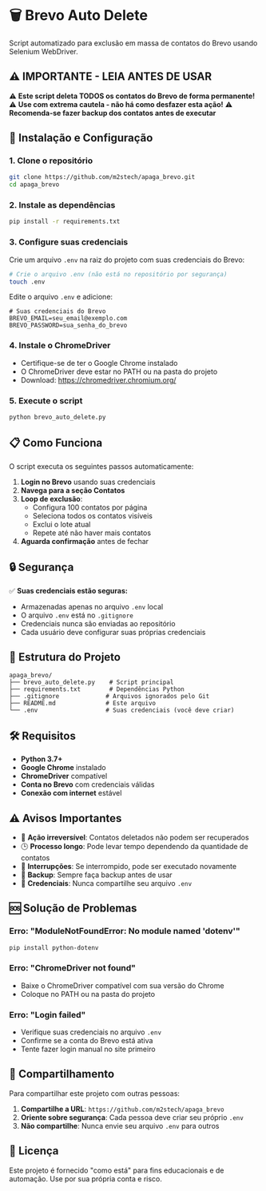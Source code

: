 # 🗑️ Brevo Auto Delete

Script automatizado para exclusão em massa de contatos do Brevo usando Selenium WebDriver.

## ⚠️ **IMPORTANTE - LEIA ANTES DE USAR**

⚠️ **Este script deleta TODOS os contatos do Brevo de forma permanente!**
⚠️ **Use com extrema cautela - não há como desfazer esta ação!**
⚠️ **Recomenda-se fazer backup dos contatos antes de executar**

## 🚀 Instalação e Configuração

### 1. **Clone o repositório**
```bash
git clone https://github.com/m2stech/apaga_brevo.git
cd apaga_brevo
```

### 2. **Instale as dependências**
```bash
pip install -r requirements.txt
```

### 3. **Configure suas credenciais**
Crie um arquivo `.env` na raiz do projeto com suas credenciais do Brevo:

```bash
# Crie o arquivo .env (não está no repositório por segurança)
touch .env
```

Edite o arquivo `.env` e adicione:
```env
# Suas credenciais do Brevo
BREVO_EMAIL=seu_email@exemplo.com
BREVO_PASSWORD=sua_senha_do_brevo
```

### 4. **Instale o ChromeDriver**
- Certifique-se de ter o Google Chrome instalado
- O ChromeDriver deve estar no PATH ou na pasta do projeto
- Download: https://chromedriver.chromium.org/

### 5. **Execute o script**
```bash
python brevo_auto_delete.py
```

## 📋 Como Funciona

O script executa os seguintes passos automaticamente:

1. **Login no Brevo** usando suas credenciais
2. **Navega para a seção Contatos**
3. **Loop de exclusão**:
   - Configura 100 contatos por página
   - Seleciona todos os contatos visíveis
   - Exclui o lote atual
   - Repete até não haver mais contatos
4. **Aguarda confirmação** antes de fechar

## 🔒 Segurança

✅ **Suas credenciais estão seguras:**
- Armazenadas apenas no arquivo `.env` local
- O arquivo `.env` está no `.gitignore`
- Credenciais nunca são enviadas ao repositório
- Cada usuário deve configurar suas próprias credenciais

## 📁 Estrutura do Projeto

```
apaga_brevo/
├── brevo_auto_delete.py    # Script principal
├── requirements.txt        # Dependências Python
├── .gitignore             # Arquivos ignorados pelo Git
├── README.md              # Este arquivo
└── .env                   # Suas credenciais (você deve criar)
```

## 🛠️ Requisitos

- **Python 3.7+**
- **Google Chrome** instalado
- **ChromeDriver** compatível
- **Conta no Brevo** com credenciais válidas
- **Conexão com internet** estável

## ⚠️ Avisos Importantes

- 🚨 **Ação irreversível**: Contatos deletados não podem ser recuperados
- 🕒 **Processo longo**: Pode levar tempo dependendo da quantidade de contatos
- 🔄 **Interrupções**: Se interrompido, pode ser executado novamente
- 💾 **Backup**: Sempre faça backup antes de usar
- 🔐 **Credenciais**: Nunca compartilhe seu arquivo `.env`

## 🆘 Solução de Problemas

### Erro: "ModuleNotFoundError: No module named 'dotenv'"
```bash
pip install python-dotenv
```

### Erro: "ChromeDriver not found"
- Baixe o ChromeDriver compatível com sua versão do Chrome
- Coloque no PATH ou na pasta do projeto

### Erro: "Login failed"
- Verifique suas credenciais no arquivo `.env`
- Confirme se a conta do Brevo está ativa
- Tente fazer login manual no site primeiro

## 🤝 Compartilhamento

Para compartilhar este projeto com outras pessoas:

1. **Compartilhe a URL**: `https://github.com/m2stech/apaga_brevo`
2. **Oriente sobre segurança**: Cada pessoa deve criar seu próprio `.env`
3. **Não compartilhe**: Nunca envie seu arquivo `.env` para outros

## 📝 Licença

Este projeto é fornecido "como está" para fins educacionais e de automação.
Use por sua própria conta e risco.